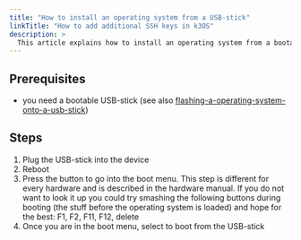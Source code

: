 ```yaml
---
title: "How to install an operating system from a USB-stick"
linkTitle: "How to add additional SSH keys in k3OS"
description: >
  This article explains how to install an operating system from a bootable USB-stick.
---
```


## Prerequisites

- you need a bootable USB-stick (see also [flashing-a-operating-system-onto-a-usb-stick](../flashing-operating-system-on-usb/))

## Steps

1. Plug the USB-stick into the device
2. Reboot
3. Press the button to go into the boot menu. This step is different for every hardware and is described in the hardware manual. If you do not want to look it up you could try smashing the following buttons during booting (the stuff before the operating system is loaded) and hope for the best: F1, F2, F11, F12, delete
4. Once you are in the boot menu, select to boot from the USB-stick
